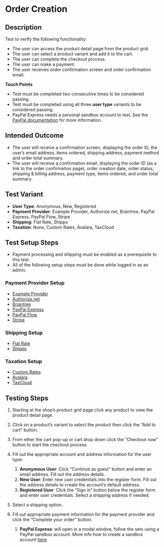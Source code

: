 # Order Creation

## Description
Test to verify the following functionality:
 - The user can access the product detail page from the product grid.
 - The user can select a product variant and add it to the cart.
 - The user can complete the checkout process.
 - The user can make a payment.
 - The user receives order confirmation screen and order confirmation email.

**Touch Points**
 - Test must be completed two consecutive times to be considered passing.
 - Test must be completed using all three **user type** variants to be considered passing.
 - PayPal Express needs a personal sandbox account to test. See the [PayPal documentation](https://developer.paypal.com/docs/classic/lifecycle/sb_about-accounts/#create-a-personal-sandbox-account) for more information.

## Intended Outcome
 - The user will receive a confirmation screen, displaying the order ID, the user’s email address, items ordered, shipping address, payment method and order total summary.
 - The user will receive a confirmation email, displaying the order ID (as a link to the order confirmation page), order creation date, order status, shipping & billing address, payment type, items ordered, and order total summary.

## Test Variant
 - **User Type**: Anonymous, New, Registered
 - **Payment Provider**: Example Provider, Authorize.net, Braintree, PayPal Express, PayPal Flow, Stripe
 - **Shipping**: Flat Rate, Shippo
 - **Taxation**: None, Custom Rates, Avalara, TaxCloud

## Test Setup Steps
 - Payment processing and shipping must be enabled as a prerequisite to this test.
 - All of the following setup steps must be done while logged in as an admin.

### Payment Provider Setup
 - [Example Provider](/developer/acceptance-testing/scripts/test-setup.md#example-provider)
 - [Authorize.net](/developer/acceptance-testing/scripts/test-setup.md#authorize-net)
 - [Briantree](/developer/acceptance-testing/scripts/test-setup.md#braintree)
 - [PayPal Express](/developer/acceptance-testing/scripts/test-setup.md#paypal-express)
 - [PayPal Flow](/developer/acceptance-testing/scripts/test-setup.md#paypal-flow)
 - [Stripe](/developer/acceptance-testing/scripts/test-setup.md#stripe)

### Shipping Setup
 - [Flat Rate](/developer/acceptance-testing/scripts/test-setup.md#flat-rate)
 - [Shippo](/developer/acceptance-testing/scripts/test-setup.md#shippo)

### Taxation Setup
 - [Custom Rates](/developer/acceptance-testing/scripts/test-setup.md#custom-rates)
 - [Avalara](/developer/acceptance-testing/scripts/test-setup.md#avalara)
 - [TaxCloud](/developer/acceptance-testing/scripts/test-setup.md#taxcloud)

## Testing Steps
 1. Starting at the shop’s product grid page click any product to view the product detail page.

 2. Click on a product’s variant to select the product then click the “Add to cart” button.

 3. From ether the cart pop-up or cart drop down click the “Checkout now” button to start the checkout process.

 4. Fill out the appropriate account and address information for the user type:
     1. **Anonymous User**: Click “Continue as guest” button and enter an email address. Fill out the address details.
     2. **New User**: Enter new user credentials into the register form. Fill out the address details to create the account’s default address.
     3. **Registered User**: Click the “Sign in” button below the register form and enter user credentials. Select a shipping address if needed.

 5. Select a shipping option.

 6. Fill out appropriate payment information for the payment provider and click the “Complete your order” button.
     1. **PayPal Express**: will open in a modal window, follow the sets using a PayPal sandbox account. More info how to create a sandbox account [here](https://developer.paypal.com/docs/classic/lifecycle/sb_about-accounts/#create-a-personal-sandbox-account).
